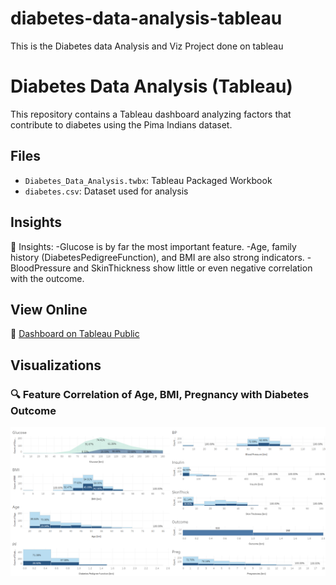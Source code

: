 # diabetes-data-analysis-tableau
This is the Diabetes data Analysis and Viz Project done on tableau

# Diabetes Data Analysis (Tableau)

This repository contains a Tableau dashboard analyzing factors that contribute to diabetes using the Pima Indians dataset.

## Files
- `Diabetes_Data_Analysis.twbx`: Tableau Packaged Workbook
- `diabetes.csv`: Dataset used for analysis

## Insights
🧠 Insights:
-Glucose is by far the most important feature.
-Age, family history (DiabetesPedigreeFunction), and BMI are also strong indicators.
-BloodPressure and SkinThickness show little or even negative correlation with the outcome.

## View Online
🔗 [Dashboard on Tableau Public](https://public.tableau.com/app/profile/kanika.dhyani/viz/Diabetes_Data_Analysis_17478845340210/Diabetes_Data_Analysis)

## Visualizations

### 🔍 Feature Correlation of Age, BMI, Pregnancy with Diabetes Outcome
![Glucose vs Outcome](Diabetes_Data_Analysis.png)
